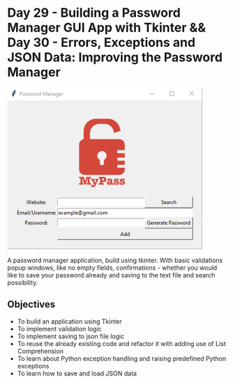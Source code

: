 # Day 29 - Building a Password Manager GUI App with Tkinter && Day 30 - Errors, Exceptions and JSON Data: Improving the Password Manager
![Screenshot 2023-11-19 215100.png](Screenshot%202023-11-19%20215100.png)

A password manager application, build using tkinter.
With basic validations popup windows, like no empty fields, confirmations - whether you would like to save your password 
already and saving to the text file and search possibility.

## Objectives
+ To build an application using Tkinter
+ To implement validation logic
+ To implement saving to json file logic
+ To reuse the already existing code and refactor it with adding use of List Comprehension
+ To learn about Python exception handling and raising predefined Python exceptions
+ To learn how to save and load JSON data
